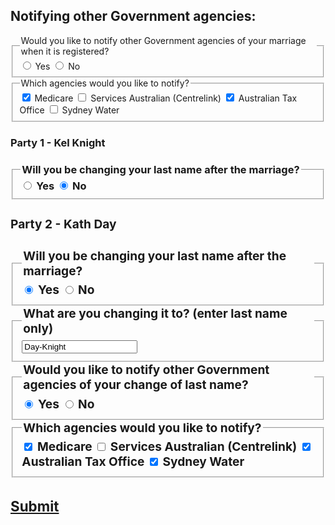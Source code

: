 <h2> Notifying other Government agencies: </h2> 
<div class="nsw-forms">
        <div class="nsw-form-group">
            <fieldset class="nsw-form-fieldset">
            <legend>
            <span class="nsw-form-legend-text">Would you like to notify other Government agencies of your marriage when it is registered?</span>
            </legend>
            <div class="nsw-form-radio">
               <input class="nsw-form-radio__input" type="radio" name="{notificationyes}" id="{notificationyes}" checked>
               <label class="nsw-form-radio__label" for="{notificationyes}">Yes</label>
               <input class="nsw-form-radio__input" type="radio" name="{notificationno}" id="{notificationno}">
               <label class="nsw-form-radio__label" for="{notificationno}">No</label>
            </div>
           </fieldset>
        </div> 
<div class="nsw-forms">
        <div class="nsw-form-group">
            <fieldset class="nsw-form-fieldset">
            <legend>
            <span class="nsw-form-legend-text">Which agencies would you like to notify?</span>
            </legend>
            <div class="nsw-form-checkbox">
               <input class="nsw-form-checkbox__input" type="checkbox" name="{Medicare}" id="{Medicareyes}" checked>
               <label class="nsw-form-checkbox__label" for="{Medicareyes}">Medicare</label>
               <input class="nsw-form-checkbox__input" type="checkbox" name="{Centrelink}" id="{Centrelinkyes}">
               <label class="nsw-form-checkbox__label" for="{Cetrelinkyes}">Services Australian (Centrelink)</label>
               <input class="nsw-form-checkbox__input" type="checkbox" name="{AustralianTaxOffice}" id="{ATOyes}" checked>
               <label class="nsw-form-checkbox__label" for="{ATOyes}">Australian Tax Office</label>
               <input class="nsw-form-checkbox__input" type="checkbox" name="{SydneyWater}" id="{SydneyWateryes}">
               <label class="nsw-form-checkbox__label" for="{SydneyWateryes}">Sydney Water</label>               
            </div>
           </fieldset>
        </div>       
<h3> Party 1 - Kel Knight <h3>
<div class="nsw-forms">
        <div class="nsw-form-group">
            <fieldset class="nsw-form-fieldset">
            <legend>
            <span class="nsw-form-legend-text">Will you be changing your last name after the marriage?</span>
            </legend>
            <div class="nsw-form-radio">
               <input class="nsw-form-radio__input" type="radio" name="{lastnameyes}" id="{lastnameyes}">
               <label class="nsw-form-radio__label" for="{party1lastnameyes}">Yes</label>
               <input class="nsw-form-radio__input" type="radio" name="{lastnameno}" id="{party1lastnameno}" checked>
               <label class="nsw-form-radio__label" for="{party1lastnameno}">No</label>
            </div>
           </fieldset>
        </div> 
        
        
<h3> Party 2 - Kath Day <h3>
<div class="nsw-forms">
        <div class="nsw-form-group">
            <fieldset class="nsw-form-fieldset">
            <legend>
            <span class="nsw-form-legend-text">Will you be changing your last name after the marriage?</span>
            </legend>
            <div class="nsw-form-radio">
               <input class="nsw-form-radio__input" type="radio" name="{lastnameyes}" id="{party2lastnameyes}" checked>
               <label class="nsw-form-radio__label" for="{party2lastnameyes}">Yes</label>
               <input class="nsw-form-radio__input" type="radio" name="{lastnameno}" id="{party2lastnameno}">
               <label class="nsw-form-radio__label" for="{party2lastnameno}">No</label>
            </div>
           </fieldset>
        </div>      
          <div class="nsw-form-group">
            <fieldset class="nsw-form-fieldset">
            <legend>
            <span class="nsw-form-legend-text">What are you changing it to? (enter last name only)</span>
            </legend>
            <div class="nsw-form-text">
               <input class="nsw-form-text__input" type="text" name="{newlastname}" id="{party2newlastname}" value="Day-Knight">
            </div>          
           </fieldset>
        </div>   
<div class="nsw-forms">
        <div class="nsw-form-group">
            <fieldset class="nsw-form-fieldset">
            <legend>
            <span class="nsw-form-legend-text">Would you like to notify other Government agencies of your change of last name?</span>
            </legend>
            <div class="nsw-form-radio">
               <input class="nsw-form-radio__input" type="radio" name="{notificationyes}" id="{notificationyes}" checked>
               <label class="nsw-form-radio__label" for="{notificationyes}">Yes</label>
               <input class="nsw-form-radio__input" type="radio" name="{notificationno}" id="{notificationno}">
               <label class="nsw-form-radio__label" for="{notificationno}">No</label>
            </div>
           </fieldset>
        </div> 
<div class="nsw-forms">
        <div class="nsw-form-group">
            <fieldset class="nsw-form-fieldset">
            <legend>
            <span class="nsw-form-legend-text">Which agencies would you like to notify?</span>
            </legend>
            <div class="nsw-form-checkbox">
               <input class="nsw-form-checkbox__input" type="checkbox" name="{Medicare}" id="{Medicareyes}" checked>
               <label class="nsw-form-checkbox__label" for="{Medicareyes}">Medicare</label>
               <input class="nsw-form-checkbox__input" type="checkbox" name="{Centrelink}" id="{Centrelinkyes}">
               <label class="nsw-form-checkbox__label" for="{Cetrelinkyes}">Services Australian (Centrelink)</label>
               <input class="nsw-form-checkbox__input" type="checkbox" name="{AustralianTaxOffice}" id="{ATOyes}" checked>
               <label class="nsw-form-checkbox__label" for="{ATOyes}">Australian Tax Office</label>
               <input class="nsw-form-checkbox__input" type="checkbox" name="{SydneyWater}" id="{SydneyWateryes}" checked>
               <label class="nsw-form-checkbox__label" for="{SydneyWateryes}">Sydney Water</label>               
            </div>
           </fieldset>
        </div>    
        
<h3>
<a href="https://clairehanna.github.io/NOIM-Prototype/submit/" class="nsw-button nsw-button--primary">Submit</a>        
       </h3>        
